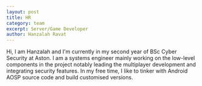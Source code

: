 ```yaml
---
layout: post
title: HR
category: team
excerpt: Server/Game Developer
author: Hanzalah Ravat
---
```


Hi, I am Hanzalah and I'm currently in my second year of BSc Cyber Security at Aston. I am a systems engineer mainly working on the low-level components in the project notably leading the multiplayer development and integrating security features. In my free time, I like to tinker with Android AOSP source code and build customised versions.


